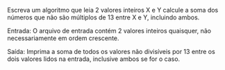 Escreva um algoritmo que leia 2 valores inteiros X e Y calcule a soma dos números que não são múltiplos de 13 entre X e Y, incluindo ambos.

Entrada: O arquivo de entrada contém 2 valores inteiros quaisquer, não necessariamente em ordem crescente.

Saída: Imprima a soma de todos os valores não divisíveis por 13 entre os dois valores lidos na entrada, inclusive ambos se for o caso.
